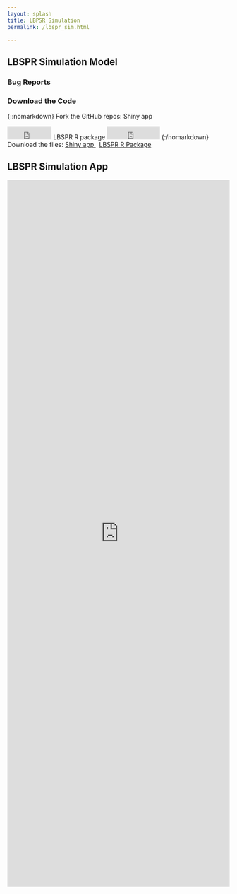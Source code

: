 ```yaml
---
layout: splash
title: LBPSR Simulation 
permalink: /lbspr_sim.html

---
```


## LBSPR Simulation Model
  

### Bug Reports

### Download the Code


{::nomarkdown}
Fork the GitHub repos: 
Shiny app 
<iframe style="display: inline-block;" src="https://ghbtns.com/github-btn.html?user=adrianhordyk&repo=LBSPR_Sim&type=fork=true&size=large" frameborder="0" scrolling="0" width="100px" height="30px"></iframe> 
LBSPR R package
<iframe style="display: inline-block;" src="https://ghbtns.com/github-btn.html?user=adrianhordyk&repo=lbspr&type=fork=true&size=large" frameborder="0" scrolling="0" width="120px" height="30px"></iframe> 
{:/nomarkdown}
<br>
Download the files: 
<a href="https://github.com/AdrianHordyk/LBSPR_Sim/zipball/master" class="fa fa-download"><span> Shiny app  </span></a>
&nbsp;
<a href="https://github.com/AdrianHordyk/lbspr/zipball/master" class="fa fa-download"><span> LBSPR R Package </span></a>

## LBSPR Simulation App 
<iframe src="http://142.103.48.20:3838/YPRSim/" height="1600px" width="100%" frameBorder="0">
  Your browser doesn't support iframes
</iframe>





  